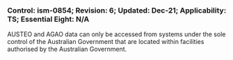 ### Control: ism-0854; Revision: 6; Updated: Dec-21; Applicability: TS; Essential Eight: N/A
<p>AUSTEO and AGAO data can only be accessed from systems under the sole control of the Australian Government that are located within facilities authorised by the Australian Government.</p>